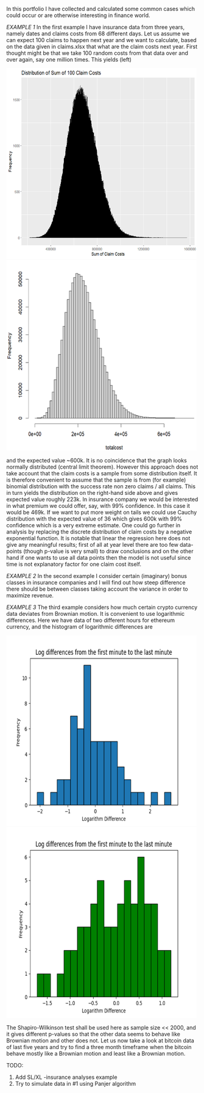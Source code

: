 
 In this portfolio I have collected and calculated some common cases which could occur or are
 otherwise interesting in finance world.                                                      

 
_EXAMPLE 1_  In the first example I have insurance data from three years, namely dates and claims costs from 68
different days. Let us assume we can expect 100 claims to happen next year and we want to calculate, based on the data 
given in claims.xlsx that what are the claim costs next year. First thought might be that we take 100 random costs from that 
data over and over again, say one million times. This yields (left)

<p float="left">
  <img src="https://raw.githubusercontent.com/ereekaur/finance/main/onemillion.png" width="500" height="500">
  <img src="https://raw.githubusercontent.com/ereekaur/finance/main/totalcost.png" width="500" height="500">
</p>

and the expected value ~600k. It is no coincidence that the graph looks normally distributed (central limit theorem).
However this approach does not take account that the claim costs is a sample from some distribution itself. It is therefore convenient
to assume that the sample is from (for example) binomial distribution with the success rate non zero claims / all claims. 
This in turn yields the distribution on the right-hand side above and  gives expected value roughly 223k. In insurance company we would
be interested in what premium we could offer, say, with 99% confidence. In this case it would be 469k. If we want to put more weight on tails
we could use Cauchy distribution with the expected value of 36 which gives 600k with 99% confidence which is a very extreme estimate. 
One could go further in analysis by replacing the discrete distribution of claim costs by a negative exponential function.
It is notable that linear the regression here does not give any meaningful results; first of all at year level there are too few
data-points (though p-value is very small)  to draw conclusions and on the other hand if one wants to use all data points then the model is not 
useful since time is not explanatory factor for one claim cost itself.



_EXAMPLE 2_ In the second example I consider certain (imaginary) bonus classes in insurance companies and I will find out
how steep difference there should be between classes taking account the variance in order to maximize revenue.

_EXAMPLE 3_ The third example considers how much certain crypto currency data deviates from Brownian motion. It is 
convenient to use logarithmic differences. Here we have data of two different hours for ethereum currency, and
the histogram of logarithmic differences are

<p float="left">
 <img src="https://raw.githubusercontent.com/ereekaur/finance/main/ETH1.png" width="500" height="500">
<img src="https://raw.githubusercontent.com/ereekaur/finance/main/ETH2.png" width="500" height="500">
</p>

The Shapiro-Wilkinson test shall be used here as sample size << 2000, and it gives different p-values so that the
other data seems to behave like  Brownian motion and other does not. Let us now take a look at bitcoin data of last 
five years and try to find a three month timeframe when the bitcoin behave mostly like a Brownian motion and least like 
a Brownian motion.





TODO:  

1) Add SL/XL -insurance analyses example
2) Try to simulate data in #1 using Panjer algorithm








